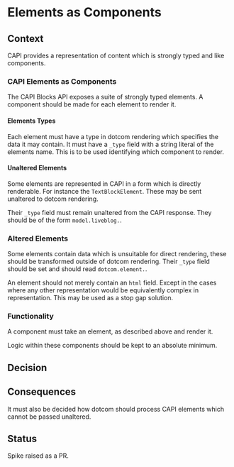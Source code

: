 # Elements as Components

## Context

CAPI provides a representation of content which is strongly typed and like components.

### CAPI Elements as Components

The CAPI Blocks API exposes a suite of strongly typed elements. A component should be made for each element to render it.

#### Elements Types

Each element must have a type in dotcom rendering which specifies the data it may contain. It must have a `_type` field with a string literal of the elements name. This is to be used identifying which component to render.

#### Unaltered Elements

Some elements are represented in CAPI in a form which is directly renderable. For instance the `TextBlockElement`. These may be sent unaltered to dotcom rendering.

Their `_type` field must remain unaltered from the CAPI response. They should be of the form `model.liveblog.`.

### Altered Elements

Some elements contain data which is unsuitable for direct rendering, these should be transformed outside of dotcom rendering. Their `_type` field should be set and should read `dotcom.element.`.

An element should not merely contain an `html` field. Except in the cases where any other representation would be equivalently complex in representation. This may be used as a stop gap solution.

### Functionality

A component must take an element, as described above and render it.

Logic within these components should be kept to an absolute minimum.

## Decision


## Consequences

It must also be decided how dotcom should process CAPI elements which cannot be passed unaltered.

## Status

Spike raised as a PR.
